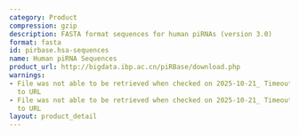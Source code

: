 ```yaml
---
category: Product
compression: gzip
description: FASTA format sequences for human piRNAs (version 3.0)
format: fasta
id: pirbase.hsa-sequences
name: Human piRNA Sequences
product_url: http://bigdata.ibp.ac.cn/piRBase/download.php
warnings:
- File was not able to be retrieved when checked on 2025-10-21_ Timeout connecting
  to URL
- File was not able to be retrieved when checked on 2025-10-21_ Timeout connecting
  to URL
layout: product_detail
---
```

